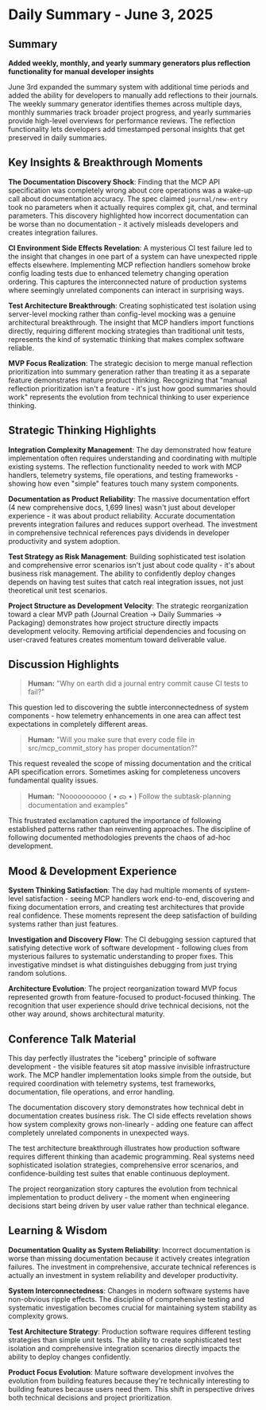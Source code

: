 # Daily Summary - June 3, 2025

## Summary

**Added weekly, monthly, and yearly summary generators plus reflection functionality for manual developer insights**

June 3rd expanded the summary system with additional time periods and added the ability for developers to manually add reflections to their journals. The weekly summary generator identifies themes across multiple days, monthly summaries track broader project progress, and yearly summaries provide high-level overviews for performance reviews. The reflection functionality lets developers add timestamped personal insights that get preserved in daily summaries.

## Key Insights & Breakthrough Moments
**The Documentation Discovery Shock**: Finding that the MCP API specification was completely wrong about core operations was a wake-up call about documentation accuracy. The spec claimed `journal/new-entry` took no parameters when it actually requires complex git, chat, and terminal parameters. This discovery highlighted how incorrect documentation can be worse than no documentation - it actively misleads developers and creates integration failures.

**CI Environment Side Effects Revelation**: A mysterious CI test failure led to the insight that changes in one part of a system can have unexpected ripple effects elsewhere. Implementing MCP reflection handlers somehow broke config loading tests due to enhanced telemetry changing operation ordering. This captures the interconnected nature of production systems where seemingly unrelated components can interact in surprising ways.

**Test Architecture Breakthrough**: Creating sophisticated test isolation using server-level mocking rather than config-level mocking was a genuine architectural breakthrough. The insight that MCP handlers import functions directly, requiring different mocking strategies than traditional unit tests, represents the kind of systematic thinking that makes complex software reliable.

**MVP Focus Realization**: The strategic decision to merge manual reflection prioritization into summary generation rather than treating it as a separate feature demonstrates mature product thinking. Recognizing that "manual reflection prioritization isn't a feature - it's just how good summaries should work" represents the evolution from technical thinking to user experience thinking.

## Strategic Thinking Highlights
**Integration Complexity Management**: The day demonstrated how feature implementation often requires understanding and coordinating with multiple existing systems. The reflection functionality needed to work with MCP handlers, telemetry systems, file operations, and testing frameworks - showing how even "simple" features touch many system components.

**Documentation as Product Reliability**: The massive documentation effort (4 new comprehensive docs, 1,699 lines) wasn't just about developer experience - it was about product reliability. Accurate documentation prevents integration failures and reduces support overhead. The investment in comprehensive technical references pays dividends in developer productivity and system adoption.

**Test Strategy as Risk Management**: Building sophisticated test isolation and comprehensive error scenarios isn't just about code quality - it's about business risk management. The ability to confidently deploy changes depends on having test suites that catch real integration issues, not just theoretical unit test scenarios.

**Project Structure as Development Velocity**: The strategic reorganization toward a clear MVP path (Journal Creation → Daily Summaries → Packaging) demonstrates how project structure directly impacts development velocity. Removing artificial dependencies and focusing on user-craved features creates momentum toward deliverable value.

## Discussion Highlights
> **Human:** "Why on earth did a journal entry commit cause CI tests to fail?"

This question led to discovering the subtle interconnectedness of system components - how telemetry enhancements in one area can affect test expectations in completely different areas.

> **Human:** "Will you make sure that every code file in src/mcp_commit_story has proper documentation?"

This request revealed the scope of missing documentation and the critical API specification errors. Sometimes asking for completeness uncovers fundamental quality issues.

> **Human:** "Noooooooooo ( • ᯅ • ) Follow the subtask-planning documentation and examples"

This frustrated exclamation captured the importance of following established patterns rather than reinventing approaches. The discipline of following documented methodologies prevents the chaos of ad-hoc development.

## Mood & Development Experience
**System Thinking Satisfaction**: The day had multiple moments of system-level satisfaction - seeing MCP handlers work end-to-end, discovering and fixing documentation errors, and creating test architectures that provide real confidence. These moments represent the deep satisfaction of building systems rather than just features.

**Investigation and Discovery Flow**: The CI debugging session captured that satisfying detective work of software development - following clues from mysterious failures to systematic understanding to proper fixes. This investigative mindset is what distinguishes debugging from just trying random solutions.

**Architecture Evolution**: The project reorganization toward MVP focus represented growth from feature-focused to product-focused thinking. The recognition that user experience should drive technical decisions, not the other way around, shows architectural maturity.

## Conference Talk Material
This day perfectly illustrates the "iceberg" principle of software development - the visible features sit atop massive invisible infrastructure work. The MCP handler implementation looks simple from the outside, but required coordination with telemetry systems, test frameworks, documentation, file operations, and error handling.

The documentation discovery story demonstrates how technical debt in documentation creates business risk. The CI side effects revelation shows how system complexity grows non-linearly - adding one feature can affect completely unrelated components in unexpected ways.

The test architecture breakthrough illustrates how production software requires different thinking than academic programming. Real systems need sophisticated isolation strategies, comprehensive error scenarios, and confidence-building test suites that enable continuous deployment.

The project reorganization story captures the evolution from technical implementation to product delivery - the moment when engineering decisions start being driven by user value rather than technical elegance.

## Learning & Wisdom
**Documentation Quality as System Reliability**: Incorrect documentation is worse than missing documentation because it actively creates integration failures. The investment in comprehensive, accurate technical references is actually an investment in system reliability and developer productivity.

**System Interconnectedness**: Changes in modern software systems have non-obvious ripple effects. The discipline of comprehensive testing and systematic investigation becomes crucial for maintaining system stability as complexity grows.

**Test Architecture Strategy**: Production software requires different testing strategies than simple unit tests. The ability to create sophisticated test isolation and comprehensive integration scenarios directly impacts the ability to deploy changes confidently.

**Product Focus Evolution**: Mature software development involves the evolution from building features because they're technically interesting to building features because users need them. This shift in perspective drives both technical decisions and project prioritization. 